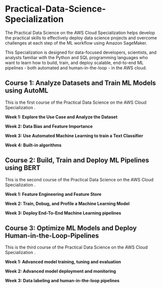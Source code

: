 # Practical-Data-Science-Specialization

The Practical Data Science on the AWS Cloud Specialization helps develop the practical skills to effectively deploy data science projects and overcome challenges at each step of the ML workflow using Amazon SageMaker. 

This Specialization is designed for data-focused developers, scientists, and analysts familiar with the Python and SQL programming languages who want to learn how to build, train, and deploy scalable, end-to-end ML pipelines - both automated and human-in-the-loop - in the AWS cloud.

## Course 1: Analyze Datasets and Train ML Models using AutoML

This is the first course of the Practical Data Science on the AWS Cloud Specialization .

**Week 1: Explore the Use Case and Analyze the Dataset**

**Week 2: Data Bias and Feature Importance**

**Week 3: Use Automated Machine Learning to train a Text Classifier**

**Week 4: Built-in algorithms**

## Course 2: Build, Train and Deploy ML Pipelines using BERT

This is the second course of the Practical Data Science on the AWS Cloud Specialization .

**Week 1: Feature Engineering and Feature Store**

**Week 2: Train, Debug, and Profile a Machine Learning Model**

**Week 3: Deploy End-To-End Machine Learning pipelines**


## Course 3: Optimize ML Models and Deploy Human-in-the-Loop-Pipelines

This is the third course of the Practical Data Science on the AWS Cloud Specialization .

**Week 1: Advanced model training, tuning and evaluation**

**Week 2: Advanced model deployment and monitoring**

**Week 3: Data labeling and human-in-the-loop pipelines**
